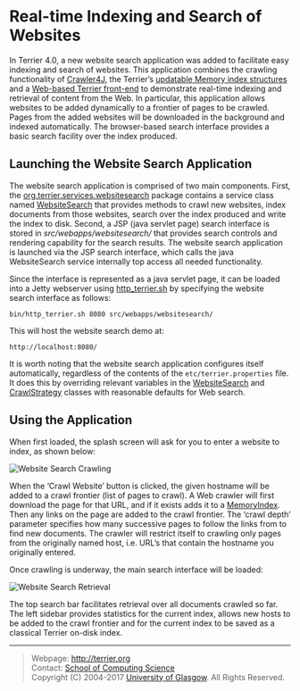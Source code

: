 
Real-time Indexing and Search of Websites
=========================================

In Terrier 4.0, a new website search application was added to facilitate easy indexing and search of websites. This application combines the crawling functionality of [Crawler4J](http://code.google.com/p/crawler4j/), the Terrier’s [updatable Memory index structures](realtime_indices.md) and a [Web-based Terrier front-end](terrier_http.md) to demonstrate real-time indexing and retrieval of content from the Web. In particular, this application allows websites to be added dynamically to a frontier of pages to be crawled. Pages from the added websites will be downloaded in the background and indexed automatically. The browser-based search interface provides a basic search facility over the index produced.

Launching the Website Search Application
----------------------------------------

The website search application is comprised of two main components. First, the [org.terrier.services.websitesearch](javadoc/org/terrier/services/websitesearch/package-summary.html) package contains a service class named [WebsiteSearch](javadoc/org/terrier/services/websitesearch/WebsiteSearch.html) that provides methods to crawl new websites, index documents from those websites, search over the index produced and write the index to disk. Second, a JSP (java servlet page) search interface is stored in *src/webapps/websitesearch/* that provides search controls and rendering capability for the search results. The website search application is launched via the JSP search interface, which calls the java WebsiteSearch service internally top access all needed functionality.

Since the interface is represented as a java servlet page, it can be loaded into a Jetty webserver using [http\_terrier.sh](terrier_http.md) by specifying the website search interface as follows:

    bin/http_terrier.sh 8080 src/webapps/websitesearch/

This will host the website search demo at:

    http://localhost:8080/

It is worth noting that the website search application configures itself automatically, regardless of the contents of the `etc/terrier.properties` file. It does this by overriding relevant variables in the [WebsiteSearch](javadoc/org/terrier/services/websitesearch/WebsiteSearch.html) and [CrawlStrategy](javadoc/org/terrier/services/websitesearch/crawler4j/CrawlStrategy.html) classes with reasonable defaults for Web search.

Using the Application
---------------------

When first loaded, the splash screen will ask for you to enter a website to index, as shown below:

![Website Search Crawling](http://terrier.org/docs/v4.1/images/WebsiteSearch1.png "Website Search Crawling")

When the ‘Crawl Website’ button is clicked, the given hostname will be added to a crawl frontier (list of pages to crawl). A Web crawler will first download the page for that URL, and if it exists adds it to a [MemoryIndex](javadoc/org/terrier/realtime/memory/MemoryIndex.html). Then any links on the page are added to the crawl frontier. The ‘crawl depth’ parameter specifies how many successive pages to follow the links from to find new documents. The crawler will restrict itself to crawling only pages from the originally named host, i.e. URL’s that contain the hostname you originally entered.

Once crawling is underway, the main search interface will be loaded:


![Website Search Retrieval](http://terrier.org/docs/v4.1/images/WebsiteSearch2.png "Website Search Retrieval")

The top search bar facilitates retrieval over all documents crawled so far. The left sidebar provides statistics for the current index, allows new hosts to be added to the crawl frontier and for the current index to be saved as a classical Terrier on-disk index.

------------------------------------------------------------------------

> Webpage: <http://terrier.org>  
> Contact: [School of Computing Science](http://www.dcs.gla.ac.uk/)  
> Copyright (C) 2004-2017 [University of Glasgow](http://www.gla.ac.uk/). All Rights Reserved. 

 
